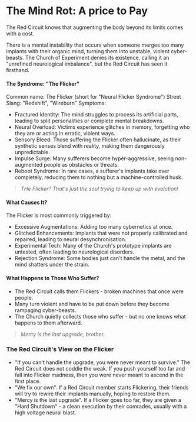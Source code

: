 # The Mind Rot: A price to Pay

The Red Circuit knows that augmenting the body beyond its limits comes with a cost.

There is a mental instability that occurs when someone merges too many implants with their organic mind, turning them into unstable, violent cyber-beasts. The Church of Experiment denies its existence, calling it an "unrefined neurological imbalance", but the Red Circuit has seen it firsthand. 

#### The Syndrome: "The Flicker"

Common name: The Flicker (short for "Neural Flicker Syndrome")
Street Slang: "Redshift", "Wireburn"
Symptoms:
- Fractured Identity: The mind struggles to process its artificial parts, leading to split personalities or complete mental breakdowns.
- Neural Overload: Victims experience glitches in memory, forgetting who they are or acting in erratic, violent ways. 
- Sensory Bleed: Those suffering the Flicker often hallucinate, as their synthetic senses blend with reality, making them dangerously unpredictable. 
- Impulse Surge: Many sufferers become hyper-aggressive, seeing non-augmented people as obstacles or threats.
- Reboot Syndrome: In rare cases, a sufferer's implants take over completely, reducing them to nothing but a machine-controlled husk.

> *THe Flicker? That's just the soul trying to keep up with evolution!*

#### What Causes It?

The Flicker is most commonly triggered by:
- Excessive Augmentations: Adding too many cybernetics at once.
- Glitched Enhancements: Implants that were not properly calibrated and repaired, leading to neural desynchronisation.
- Experimental Tech: Many of the Church's prototype implants are untested, often leading to neurological disorders.
- Rejection Syndrome: Some bodies just can't handle the metal, and the mind shatters under the strain. 

#### What Happens to Those Who Suffer?

- The Red Circuit calls them Flickers - broken machines that once were people.
- Many turn violent and have to be put down before they become rampaging cyber-beasts.
- The Church quietly collects those who suffer - but no one knows what happens to them afterward.

> *Mercy is the last upgrade, brother.*

### The Red Circuit's View on the Flicker

- "If you can't handle the upgrade, you were never meant to survive." The Red Circuit does not coddle the weak. If you push yourself too far and fall into Flicker madness, then you were never meant to ascend in the first place. 
- "We fix our own". If a Red Circuit member starts Flickering, their friends will try to rewire their implants manually, hoping to restore them.
- "Mercy is the last upgrade". If a Flicker goes too far, they are given a "Hard Shutdown" - a clean execution by their comrades, usually with a high voltage neural blast. 